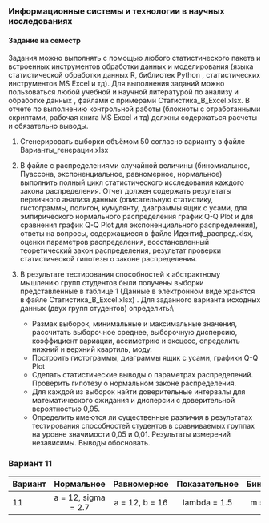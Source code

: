### Информационные системы и технологии в научных исследованиях

#### Задание на семестр

Задания можно выполнять с помощью любого статистического пакета и встроенных инструментов обработки данных и
моделирования (языка статистической обработки данных R, библиотек Python , статистических инструментов MS Excel
и тд). Для выполнения заданий можно пользоваться любой учебной и научной литературой по анализу и обработке
данных , файлами с примерами Статистика_В_Excel.xlsx. В отчете по выполнению контрольной работы (блокноты с
отработанными скриптами, рабочая книга MS Excel и тд) должны содержаться расчеты и обязательно выводы.

1. Сгенерировать выборки объёмом 50 согласно варианту в файле Варианты_генерации.xlsx

2. В файле с распределениями случайной величины (биномиальное, Пуассона, экспоненциальное, равномерное, нормальное) выполнить полный цикл статистического исследования каждого закона распределения. Отчет должен содержать результаты первичного анализа данных (описательную статистику, гистограммы, полигон, кумулянту, диаграммы ящик с усами, для эмпирического нормального распределения график Q-Q Plot и для сравнения график Q-Q Plot для экспоненциального распределения), ответы на вопросы, содержащиеся в файле Идентиф_распред.xlsx, оценки параметров распределения, восстановленный теоретический закон распределения, результат проверки статистической гипотезы о законе распределения.

3. В результате тестирования способностей к абстрактному мышлению групп студентов были получены выборки представленные в таблице 1 (Данные в электронном виде хранятся в файле Статистика_В_Excel.xlsx) . Для заданного варианта исходных данных (двух групп студентов) определить:\

	- Размах выборок, минимальные и максимальные значения, рассчитать выборочное среднее, выборочную дисперсию, коэффициент вариации, ассиметрию и эксцесс, определить нижний и верхний квартиль, моду.
	- Построить гистограммы, диаграммы ящик с усами, графики Q-Q Plot
	- Сделать статистические выводы о параметрах распределений. Проверить гипотезу о нормальном законе распределения.
	- Для каждой из выборок найти доверительные интервалы для математического ожидания и дисперсии с доверительной вероятностью 0,95.
	- Определить имеются ли существенные различия в результатах тестирования способностей студентов в сравниваемых группах на уровне значимости 0,05 и 0,01. Результаты измерений независимы. Выводы обосновать.

### Вариант 11

| Вариант|      Нормальное     |      Равномерное     |      Показательное     |      Биномиальное     |      Пуассона     |
| ------ | :-----------------: | :-----------------: | :-----------------: | :-----------------: | :-----------------: |
|   11   | a = 12, sigma = 2.7 | a = 12, b = 16 | lambda = 1.5 | m = 5, p = 0.9 | lambda = 3.5 |
